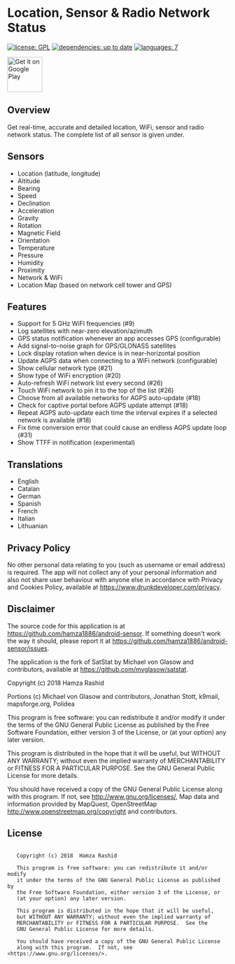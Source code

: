 # Location, Sensor & Radio Network Status

[![license: GPL](https://img.shields.io/badge/license-GPL-green.svg)](https://www.gnu.org/licenses/) 
[![dependencies: up to date](https://img.shields.io/badge/dependencies-up%20to%20date-brightgreen.svg)](https://img.shields.io/badge/dependencies-up%20to%20date-brightgreen.svg) 
[![languages: 7](https://img.shields.io/badge/languages-7-blue.svg)](https://img.shields.io/badge/languages-7-blue.svg) 

<a href="https://play.google.com/store/apps/details?id=com.drunkdeveloper.location.sensor.radio.network.wifi.status" target="_blank">
<img src="https://github.com/steverichey/google-play-badge-svg/blob/master/img/en_get.svg" alt="Get it on Google Play" height="80"/></a>

## Overview

Get real-time, accurate and detailed location, WiFi, sensor and radio network status. The complete list of all sensor is given under.

## Sensors

- Location (latitude, longitude)
- Altitude
- Bearing
- Speed
- Declination
- Acceleration
- Gravity
- Rotation
- Magnetic Field
- Orientation
- Temperature
- Pressure
- Humidity
- Proximity
- Network & WiFi
- Location Map (based on network cell tower and GPS)

## Features

- Support for 5 GHz WiFI frequencies (#9)
- Log satellites with near-zero elevation/azimuth
- GPS status notification whenever an app accesses GPS (configurable)
- Add signal-to-noise graph for GPS/GLONASS satellites
- Lock display rotation when device is in near-horizontal position
- Update AGPS data when connecting to a WiFi network (configurable)
- Show cellular network type (#21)
- Show type of WiFi encryption (#20)
- Auto-refresh WiFi network list every second (#26)
- Touch WiFi network to pin it to the top of the list (#26)
- Choose from all available networks for AGPS auto-update (#18)
- Check for captive portal before AGPS update attempt (#18)
- Repeat AGPS auto-update each time the interval expires if a selected network is available (#18)
- Fix time conversion error that could cause an endless AGPS update loop (#31)
- Show TTFF in notification (experimental)

## Translations

- English
- Catalan
- German
- Spanish
- French
- Italian
- Lithuanian

## Privacy Policy

No other personal data relating to you (such as username or email address) is required. The app will not collect any of your personal information and also not share user behaviour with anyone else in accordance with Privacy and Cookies Policy, available at https://www.drunkdeveloper.com/privacy.

## Disclaimer

The source code for this application is at https://github.com/hamza1886/android-sensor. If something doesn't work the way it should, please report it at https://github.com/hamza1886/android-sensor/issues.

The application is the fork of SatStat by Michael von Glasow and contributors, available at https://github.com/mvglasow/satstat. 

Copyright (c) 2018 Hamza Rashid

Portions (c) Michael von Glasow and contributors, Jonathan Stott, k9mail, mapsforge.org, Polidea

This program is free software: you can redistribute it and/or modify it under the terms of the GNU General Public License as published by the Free Software Foundation, either version 3 of the License, or (at your option) any later version.

This program is distributed in the hope that it will be useful, but WITHOUT ANY WARRANTY; without even the implied warranty of MERCHANTABILITY or FITNESS FOR A PARTICULAR PURPOSE. See the GNU General Public License for more details.

You should have received a copy of the GNU General Public License along with this program. If not, see http://www.gnu.org/licenses/, Map data and information provided by MapQuest, OpenStreetMap http://www.openstreetmap.org/copyright and contributors.

## License

```GNU General Public License (GPLv3)
   
   Copyright (c) 2018  Hamza Rashid
   
   This program is free software: you can redistribute it and/or modify
   it under the terms of the GNU General Public License as published by
   the Free Software Foundation, either version 3 of the License, or
   (at your option) any later version.

   This program is distributed in the hope that it will be useful,
   but WITHOUT ANY WARRANTY; without even the implied warranty of
   MERCHANTABILITY or FITNESS FOR A PARTICULAR PURPOSE.  See the
   GNU General Public License for more details.

   You should have received a copy of the GNU General Public License
   along with this program.  If not, see <https://www.gnu.org/licenses/>.
```

